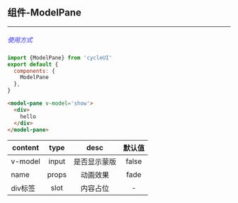 ## 组件-ModelPane
--- 
##### <font color='#7370ff'>使用方式</font>
```js
import {ModelPane} from 'cycleUI'
export default {
  components: {
    ModelPane
  },
}
```

```html
<model-pane v-model='show'>
  <div>
    hello
  </div>
</model-pane>
```

content|type|desc|默认值
--- |:--:|:--:|:--:|
v-model|input|是否显示蒙版|false
name|props|动画效果|fade
div标签|slot|内容占位|-